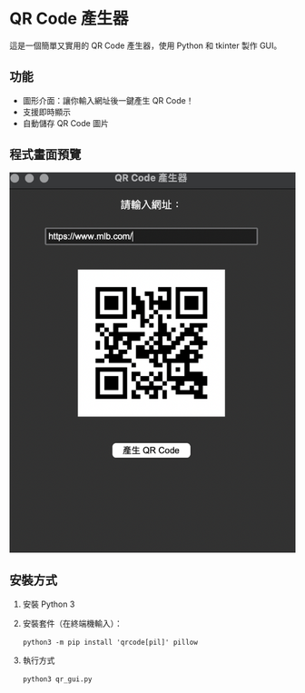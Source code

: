 # QR Code 產生器

這是一個簡單又實用的 QR Code 產生器，使用 Python 和 tkinter 製作 GUI。

## 功能
- 圖形介面：讓你輸入網址後一鍵產生 QR Code！
- 支援即時顯示
- 自動儲存 QR Code 圖片

## 程式畫面預覽

![畫面示意圖](screenshot.png)

## 安裝方式

1. 安裝 Python 3
2. 安裝套件（在終端機輸入）：
   
   `python3 -m pip install 'qrcode[pil]' pillow`
4. 執行方式
   
   `python3 qr_gui.py`

